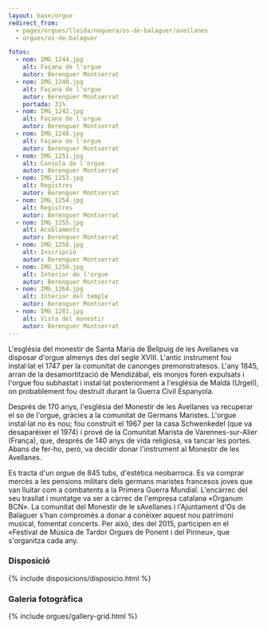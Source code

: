 ```yaml
---
layout: base/orgue
redirect_from:
  - pages/orgues/lleida/noguera/os-de-balaguer/avellanes
  - orgues/os-de-balaguer

fotos:
  - nom: IMG_1244.jpg
    alt: Façana de l'orgue
    autor: Berenguer Montserrat
  - nom: IMG_1240.jpg
    alt: Façana de l'orgue
    autor: Berenguer Montserrat
    portada: 31%
  - nom: IMG_1242.jpg
    alt: Façana de l'orgue
    autor: Berenguer Montserrat
  - nom: IMG_1248.jpg
    alt: Façana de l'orgue
    autor: Berenguer Montserrat
  - nom: IMG_1251.jpg
    alt: Consola de l'orgue
    autor: Berenguer Montserrat
  - nom: IMG_1253.jpg
    alt: Registres
    autor: Berenguer Montserrat
  - nom: IMG_1254.jpg
    alt: Registres
    autor: Berenguer Montserrat
  - nom: IMG_1255.jpg
    alt: Acoblaments
    autor: Berenguer Montserrat
  - nom: IMG_1258.jpg
    alt: Inscripció
    autor: Berenguer Montserrat
  - nom: IMG_1259.jpg
    alt: Interior de l'orgue
    autor: Berenguer Montserrat
  - nom: IMG_1264.jpg
    alt: Interior del temple
    autor: Berenguer Montserrat
  - nom: IMG_1281.jpg
    alt: Vista del monestir
    autor: Berenguer Montserrat
---
```


L'església del monestir de Santa Maria de Bellpuig de les Avellanes va disposar
d'orgue almenys des del segle XVIII. L'antic instrument fou instal·lat el 1747 per la
comunitat de canonges premonstratesos. L'any 1845, arran de la desamortització
de Mendizábal, els monjos foren expulsats i l'orgue fou subhastat i instal·lat
posteriorment a l'església de Maldà (Urgell), on probablement fou destruït durant la Guerra Civil Espanyola.

Després de 170 anys, l'església del Monestir de les Avellanes va recuperar el so de l'orgue, gràcies a la comunitat de 
Germans Maristes. L'orgue instal·lat no és nou; fou construït el 1967 per la casa Schwenkedel (que va desaparèixer el 1974) 
i prové de la Comunitat Marista de 
Varennes-sur-Alier (França), que, després de 140 anys de vida religiosa, va tancar les portes. Abans de fer-ho,
però, va decidir donar l'instrument al Monestir de les Avellanes. 

Es tracta d'un orgue de 845 tubs, d'estètica neobarroca. Es va comprar mercès a les pensions militars dels germans 
maristes francesos joves que van lluitar com a combatents a la Primera Guerra Mundial. L'encàrrec del seu trasllat
i muntatge va ser a càrrec de l'empresa catalana «Organum BCN». La comunitat del
Monestir de le sAvellanes i l'Ajuntament d'Os de Balaguer s'han compromès a 
donar a conèixer aquest nou patrimoni musical, fomentat concerts. Per això, des
del 2015, participen en el «Festival de Música de Tardor Orgues de Ponent i del Pirineu», que s'organitza cada any. 


### Disposició

{% include disposicions/disposicio.html %}

### Galeria fotogràfica

{% include orgues/gallery-grid.html %}
